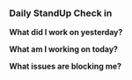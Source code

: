 ### Daily StandUp Check in

**What did I work on yesterday?**

**What am I working on today?**

**What issues are blocking me?**
